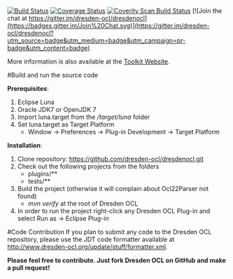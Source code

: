 [![Build Status](https://travis-ci.org/dresden-ocl/dresdenocl.svg?branch=develop)](https://travis-ci.org/dresden-ocl/dresdenocl) [![Coverage Status](https://coveralls.io/repos/dresden-ocl/dresdenocl/badge.svg)](https://coveralls.io/r/dresden-ocl/dresdenocl) [![Coverity Scan Build Status](https://scan.coverity.com/projects/2747/badge.svg)](https://scan.coverity.com/projects/2747) [![Join the chat at https://gitter.im/dresden-ocl/dresdenocl](https://badges.gitter.im/Join%20Chat.svg)](https://gitter.im/dresden-ocl/dresdenocl?utm_source=badge&utm_medium=badge&utm_campaign=pr-badge&utm_content=badge)

More information is also available at the [Toolkit Website](http://dresden-ocl.org/).

#Build and run the source code

__Prerequisites__:

1. Eclipse Luna
2. Oracle JDK7 or OpenJDK 7
3. Import luna.target from the */target/luna* folder
4. Set luna.target as Target Platform
	* Window -> Preferences -> Plug-in Development -> Target Platform

__Installation__:

1. Clone repository: https://github.com/dresden-ocl/dresdenocl.git
2. Check out the following projects from the folders
	* plugins/**
	* tests/**
3. Build the project (otherwise it will complain about Ocl22Parser not found)
	* *mvn verify* at the root of Dresden OCL
4. In order to run the project right-click any Dresden OCL Plug-in and select Run as -> Eclipse Plug-in

#Code Contribution
If you plan to submit any code to the Dresden OCL repository, please use the JDT code
formatter available at http://www.dresden-ocl.org/update/stuff/formatter.xml.

**Please feel free to contribute. Just fork Dresden OCL on GitHub and make a pull request!**
